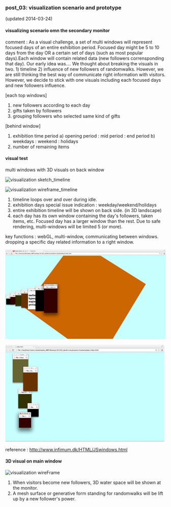 ### post_03: visualization scenario and prototype

(updated 2014-03-24)

#### visualizing scenario omn the secondary monitor
comment :
As a visual challenge, a set of multi windows will represent focused days of an entire exhibition period. Focused day might be 5 to 10 days from the day OR a certain set of days (such as most popular days).Each window will contain related data (new followers corrensponding that day).
Our early idea was....
We thought about breaking the visuals in two. 1) timeline 2) influence of new followers of randomwalks. However, we are still thinking the best way of communicate right information with visitors.
However, we decide to stick with one visuals including each focused days and new followers influence.

[each top windows]
1. new followers according to each day
4. gifts taken by followers
5. grouping followers who selected same kind of gifts

[behind window]
1. exhibition time period
a) opening period : mid period : end period 
b) weekdays : weekend : holidays
3. number of remaining items

#### visual test 
multi windows with 3D visuals on back window

![visualization sketch_timeline]( https://raw.github.com/randomwalks/devart-template/master/project_images/visualization_wire_timeline.jpg "visualization sketch_timeline")

![visualization wireframe_timeline](https://raw.github.com/randomwalks/devart-template/master/project_images/dataviz_idleStage.jpg "visualization wireframe_timeline")

1. timeline loops over and over during idle.
2. exhibition days special issue indication : weekday/weekend/holidays
3. entire exhibition timeline will be shown on back side. (in 3D landscape)
4. each day has its own window containing the day's followers, taken items, etc. Focused day has a larger window than the rest. Due to safe rendering, multi-windows will be limited 5 (or more).

key functions : webGL, multi-window, communicating between windows. dropping a specific day related information to a right window.

![multiwindow test](https://raw.githubusercontent.com/randomwalks/devart-template/master/project_images/dataviz_multiWindow_003.gif "multiwindow test")

![multiwindow test](https://raw.githubusercontent.com/randomwalks/devart-template/master/project_images/dataviz_multiwindow_test_001.jpg "multiwindow test")

reference : 
http://www.infimum.dk/HTML/JSwindows.html

#### 3D visual on main window
![visualization wireFrame](https://raw.github.com/randomwalks/devart-template/master/project_images/dataViz_interactionStage.jpg "visualization_wireFrame_interaction")

1. When visitors become new followers, 3D water space will be shown at the monitor.
2. A mesh surface or generative form standing for randomwalks will be lift up by a new follower's power.

